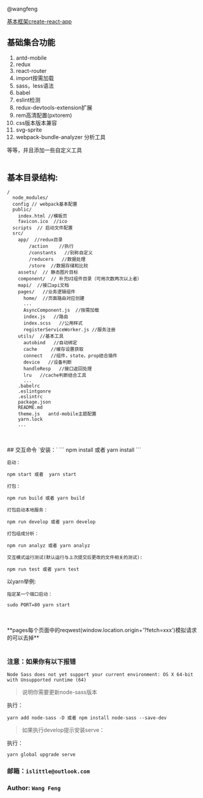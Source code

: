 
@wangfeng

[基本框架create-react-app](https://github.com/facebookincubator/create-react-app)

## 基础集合功能
1. antd-mobile
2. redux
3. react-router
4. import按需加载
5. sass，less语法
6. babel
7. eslint检测
8. redux-devtools-extension扩展
9. rem高清配置(pxtorem)
10. css版本版本兼容
11. svg-sprite
12. webpack-bundle-analyzer 分析工具

等等，并且添加一些自定义工具
<br>
<br>
## 基本目录结构:

```
/
  node_modules/
  config // webpack基本配置
  public/
    index.html //模板页
    favicon.ico  //ico
  scripts  // 启动文件配置
  src/
    app/  //redux目录
        /action    //执行
        /constants   //别称自定义
        /reducers   //数据处理
        /store  //数据存储和比较
    assets/  // 静态图片目标
    component/  // 补充UI组件目录（可用次数两次以上者）
    mapi/  //接口api文档
    pages/   //业务逻辑组件
      home/  //页面路由对应创建
      ...
      AsyncComponent.js  //按需加载
      index.js   //路由
      index.scss   //公用样式
      registerServiceWorker.js //服务注册
    utils/  //基本工具
      autobind   //自动绑定
      cache     //缓存设置获取
      connect   //组件，state，prop结合插件
      device   //设备判断
      handleResp   //接口返回处理
      lru   //cache判断结合工具
      ...
    .babelrc
    .eslintgonre
    .eslintrc   
    package.json
    README.md
    theme.js   antd-mobile主题配置
    yarn.lock
    ...
```
<br>
<br>
## 交互命令
`安装：`
```
npm install 或者 yarn install
```

`启动：`
```
npm start 或者  yarn start
```

`打包：`
```
npm run build 或者 yarn build
```

`打包启动本地服务：`
```
npm run develop 或者 yarn develop
```

`打包组成分析：`
```
npm run analyz 或者 yarn analyz
```

`交互模式运行测试(默认运行与上次提交后更改的文件相关的测试): `
```
npm run test 或者 yarn test
```

以yarn举例:

`指定某一个端口启动：`
```
sudo PORT=80 yarn start 
```
<br>
<br>
**pages每个页面中的reqwest(window.location.origin+'?fetch=xxx')模拟请求的可以去掉**
<br>
<br>


### 注意：如果你有以下报错
```
Node Sass does not yet support your current environment: OS X 64-bit with Unsupported runtime (64)
```
> 说明你需要更新node-sass版本

执行：

```
yarn add node-sass -D 或者 npm install node-sass --save-dev
```

>如果执行develop提示安装serve：

执行：

```
yarn global upgrade serve
```

### 邮箱：`islittle@outlook.com`

### Author: `Wang Feng`


